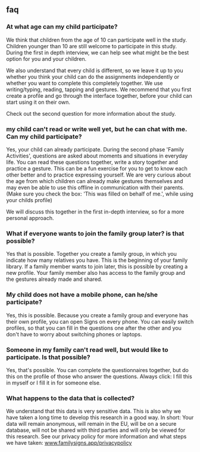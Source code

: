 ## faq

### At what age can my child participate?
We think that children from the age of 10 can participate well in the study. Children younger than 10 are still welcome to participate in this study. During the first in depth interview, we can help see what might be the best option for you and your children.

We also understand that every child is different, so we leave it up to you whether you think your child can do the assignments independently or whether you want to complete this completely together. We use writing/typing, reading, tapping and gestures.  We recommend that you first create a profile and go through the interface together, before your child can start using it on their own.

Check out the second question for more information about the study.

### my child can't read or write well yet, but he can chat with me. Can my child participate?
Yes, your child can already participate. During the second phase 'Family Activities', questions are asked about moments and situations in everyday life. You can read these questions together, write a story together and practice a gesture. This can be a fun exercise for you to get to know each other better and to practice expressing yourself. We are very curious about the age from which children can already make gestures themselves and may even be able to use this offline in communication with their parents. (Make sure you check the box: 'This was filled on behalf of me.', while using your childs profile)

We will discuss this together in the first in-depth interview, so for a more personal approach.

### What if everyone wants to join the family group later? is that possible?
Yes that is possible. Together you create a family group, in which you indicate how many relatives you have.
This is the beginning of your family library. If a family member wants to join later, this is possible by creating a new profile. Your family member also has access to the family group and the gestures already made and shared.

### My child does not have a mobile phone, can he/she participate?
Yes, this is possible. Because you create a family group and everyone has their own profile, you can open Signs on every phone. You can easily switch profiles, so that you can fill in the questions one after the other and you don't have to worry about switching phones or laptops.

### Someone in my family can't read well, but would like to participate. Is that possible?
Yes, that's possible. You can complete the questionnaires together, but do this on the profile of those who answer the questions. Always click: I fill this in myself or I fill it in for someone else.

### What happens to the data that is collected?
We understand that this data is very sensitive data. This is also why we have taken a long time to develop this research in a good way. In short: Your data will remain anonymous, will remain in the EU, will be on a secure database, will not be shared with third parties and will only be viewed for this research. See our privacy policy for more information and what steps we have taken: www.familysigns.app/privacypolicy
